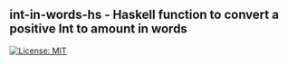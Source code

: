 ## int-in-words-hs - Haskell function to convert a positive Int to amount in words  
[![License: MIT](https://img.shields.io/badge/License-MIT-yellow.svg)](https://opensource.org/licenses/MIT)
